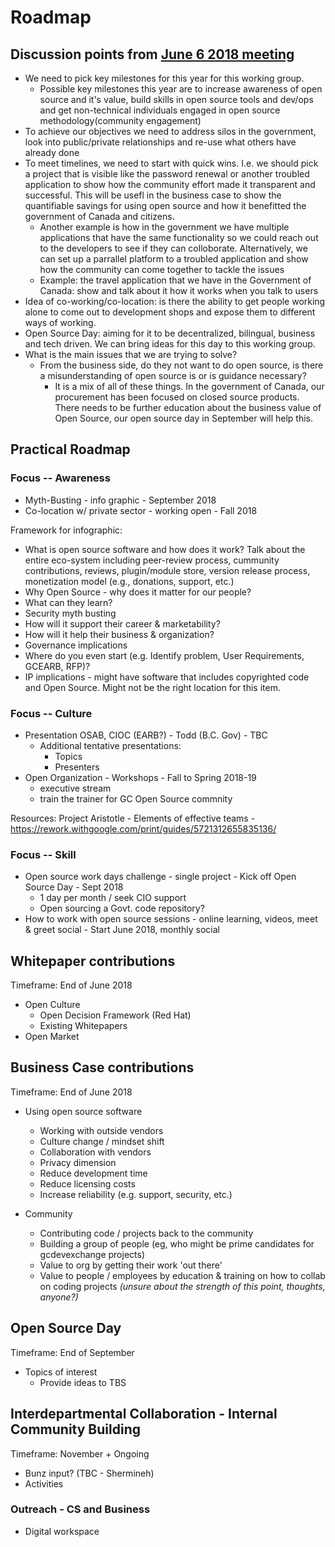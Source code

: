 # Roadmap

## Discussion points from [June 6 2018 meeting](June%206%202018%20WG%20meeting.md)

* We need to pick key milestones for this year for this working group.
  * Possible key milestones this year are to increase awareness of open source and it's value, build skills in open source tools and dev/ops and get non-technical individuals engaged in open source methodology(community engagement)
* To achieve our objectives we need to address silos in the government, look into public/private relationships and re-use what others have already done
* To meet timelines, we need to start with quick wins. I.e. we should pick a project that is visible like the password renewal or another troubled application to show how the community effort made it transparent and successful. This will be usefl in the business case to show the quantifiable savings for using open source and how it benefitted the government of Canada and citizens.
  * Another example is how in the government we have multiple applications that have the same functionality so we could reach out to the developers to see if they can colloborate. Alternatively, we can set up a parrallel platform to a troubled application and show how the community can come together to tackle the issues
  * Example: the travel application that we have in the Government of Canada: show and talk about it how it works when you talk to users
* Idea of co-working/co-location: is there the ability to get people working alone to come out to development shops and expose them to different ways of working.
* Open Source Day: aiming for it to be decentralized, bilingual, business and tech driven. We can bring ideas for this day to this working group.
* What is the main issues that we are trying to solve?
  * From the business side, do they not want to do open source, is there a misunderstanding of open source is or is guidance necessary?
    * It is a mix of all of these things. In the government of Canada, our procurement has been focused on closed source products. There needs to be further education about the business value of Open Source, our open source day in September will help this.

## Practical Roadmap

### Focus -- Awareness
* Myth-Busting - info graphic - September 2018
* Co-location w/ private sector - working open - Fall 2018

Framework for infographic:
  * What is open source software and how does it work? Talk about the entire eco-system including peer-review process, cummunity contributions, reviews, plugin/module store, version release process, monetization model (e.g., donations, support, etc.)
  * Why Open Source - why does it matter for our people?
  * What can they learn?
  * Security myth busting
  * How will it support their career & marketability?
  * How will it help their business & organization?
  * Governance implications
  * Where do you even start (e.g. Identify problem, User Requirements, GCEARB, RFP)?
  * IP implications - might have software that includes copyrighted code and Open Source. Might not be the right location for this item. 

### Focus -- Culture
* Presentation OSAB, CIOC (EARB?) - Todd (B.C. Gov) - TBC
  * Additional tentative presentations:
    * Topics
    * Presenters
* Open Organization - Workshops - Fall to Spring 2018-19
    * executive stream
    * train the trainer for GC Open Source commnity

Resources: Project Aristotle - Elements of effective teams - https://rework.withgoogle.com/print/guides/5721312655835136/

### Focus -- Skill
* Open source work days challenge - single project - Kick off Open Source Day - Sept 2018
  * 1 day per month / seek CIO support
  * Open sourcing a Govt. code repository?
* How to work with open source sessions - online learning, videos, meet & greet social - Start June 2018, monthly social

## Whitepaper contributions

Timeframe: End of June 2018

* Open Culture
  * Open Decision Framework (Red Hat)
  * Existing Whitepapers
* Open Market

## Business Case contributions

Timeframe: End of June 2018

* Using open source software
  * Working with outside vendors
  * Culture change / mindset shift
  * Collaboration with vendors
  * Privacy dimension
  * Reduce development time
  * Reduce licensing costs
  * Increase reliability (e.g. support, security, etc.)

* Community
  * Contributing code / projects back to the community
  * Building a group of people (eg, who might be prime candidates for gcdevexchange projects)
  * Value to org by getting their work 'out there'
  * Value to people / employees by education & training on how to collab on coding projects _(unsure about the strength of this point, thoughts, anyone?)_

## Open Source Day

Timeframe: End of September

* Topics of interest
  * Provide ideas to TBS

## Interdepartmental Collaboration - Internal Community Building

Timeframe: November + Ongoing

* Bunz input? (TBC - Shermineh)
* Activities

### Outreach - CS and Business

* Digital workspace
